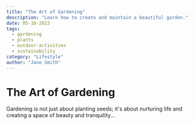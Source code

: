 ```yaml
---
title: "The Art of Gardening"
description: "Learn how to create and maintain a beautiful garden."
date: 05-10-2023
tags:
  - gardening
  - plants
  - outdoor-activities
  - sustainability
category: "Lifestyle"
author: "Jane Smith"
---
```


# The Art of Gardening

Gardening is not just about planting seeds; it's about nurturing life and creating a space of beauty and tranquility...
